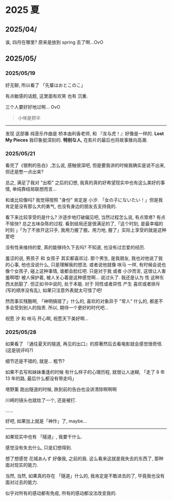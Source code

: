 
# 2025 夏

## 2025/04/

诶, 四月在哪里? 原来是放到 spring 去了啊...OvO

## 2025/05/

### 2025/05/19

好无聊, 所以看了 「先輩はおとこのこ」

有点敏感的话题, 这里面有欢笑 也有 沉重.

三个人要好好地过啊... OvO

> 小咲是把伞

---

发现 这部番 纯音乐作曲是 桥本由利香老师, 和 『龙与虎！』好像是一样的. **Lost My Pieces** 我印象挺深刻的. **特别な人**, 在影片的最后也将故事推向高潮.

### 2025/05/21

看完了《银荆的告白》,怎么说, 感触很深吧, 但是要我讲的时候我确实是说不出来, 但还是憋一点出来?

总之, 满足了我对 "出柜" 之后的幻想, 我真的真的好希望现实中也有这么美好的事情, 单纯靠结局联想而言...

和谁比较像吗? 我觉得按照 "身份" 肯定是 小汐. 「女の子にないたい！」但是我肯定是没有那么大的勇气, 也没有身边的朋友去支持我的.

看下来比较享受的是什么? 汐逐步地打破偏见吧, 当然过程怎么说, 有点胃疼? 有点不愉快? 总之五味杂陈的过程. 看到结局还是很满足的了,「这个时刻, 是最幸福的时刻 」「为了不放开这只手, 我用力握了握。用力地, 握了」实际上享受的就是这种爱吧

没有性来维持的爱, 真的能够持久下去吗? 不知道, 也没有过恋爱的经历.

羞涩的说, 男孩子 和 女孩子 其实都喜欢过. 那个男生, 是我朋友, 我也对他说了我的心事, 他也没说什么, 只是理解我的想法. 或者说他就像 咲马 一样, 有时候会说也像个女孩子, 碰上这种事情, 谁都会脸红吧. 只是对于我 或者 小汐而言, 这很让人害羞啊喂! 被人保护着, 被人关心着是这种感觉啊... 说过头了. 我还是认为 性 这种东西太肮脏了. 但正如书中说的, 处于本能. 对于 同性或者异性 产生 喜欢或者排斥 (写的顺序没有乱), 如果只注意外表就太可惜了吧!

然而事实残酷啊, 「神明搞错了」什么的, 喜欢的对象异于 "常人" 什么的, 都差不多会受到别人的指责. 所以, 期待一个更好的时代吧...

祝愿 汐 和 咲马 开心啊, 祝愿天下美好啊...

### 2025/05/28

如果看了 『通往夏天的隧道, 再见的出口』的原著然后去看电影就会感觉很奇怪. (这是锐评吗?)

细节还是不错的, 就是... 粗节?

如果不去写和妹妹重逢的时候 有什么样子的心理历程, 就很让人迷糊, 「走了 8 年 13 年的路, 最后什么都没有带走吗」

塔野薰 跑出隧道的时候, 跌到前的告白也没讲清除啊啊啊

川崎的镜头也就给了一个, 还是被打.

......

好吧, 如果加上就是「神作」了, maybe...

---

如果现实中也有 「隧道」, 我要干什么.

感觉没有失去什么, 只是幻想得到.

想了想感觉 花城あんず 好像我, 之前的我. 这么看来这就是我失去的东西了, 那种面对现实的能力.

当然, 当然, 如果真的存在 「隧道」什么的, 我肯定是不敢进去的了, 毕竟我也没有面对过去的能力.

似乎对所有的感动都有免疫, 所有的感动都没法改变我的.
